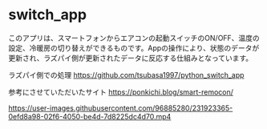 # switch_app

このアプリは、スマートフォンからエアコンの起動スイッチのON/OFF、温度の設定、冷暖房の切り替えができるものです。Appの操作により、状態のデータが更新され、ラズパイ側が更新されたデータに反応する仕組みとなっています。

ラズパイ側での処理
https://github.com/tsubasa1997/python_switch_app

参考にさせていただいたサイト
https://ponkichi.blog/smart-remocon/



https://user-images.githubusercontent.com/96885280/231923365-0efd8a98-02f6-4050-be4d-7d8225dc4d70.mp4

